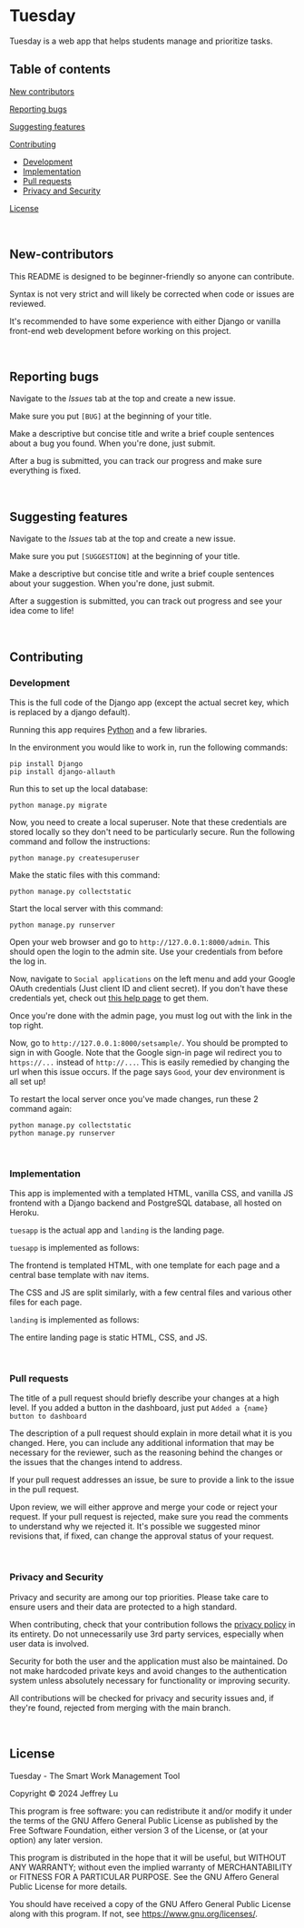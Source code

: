 # Tuesday
Tuesday is a web app that helps students manage and prioritize tasks.

## Table of contents

[New contributors](#New-contributors)

[Reporting bugs](#Reporting-bugs)

[Suggesting features](#Suggesting-features)

[Contributing](#Contributing)
 - [Development](#Development)
 - [Implementation](#Implementation)
 - [Pull requests](#Pull-requests)
 - [Privacy and Security](#Privacy-and-Security)

[License](#License)

&nbsp;

## New-contributors

This README is designed to be beginner-friendly so anyone can contribute.

Syntax is not very strict and will likely be corrected when code or issues are reviewed.

It's recommended to have some experience with either Django or vanilla front-end web development before working on this project.

&nbsp;

## Reporting bugs

Navigate to the *Issues* tab at the top and create a new issue.

Make sure you put `[BUG]` at the beginning of your title.

Make a descriptive but concise title and write a brief couple sentences about a bug you found.
When you're done, just submit. 

After a bug is submitted, you can track our progress and make sure everything is fixed.

&nbsp;

## Suggesting features

Navigate to the *Issues* tab at the top and create a new issue.

Make sure you put `[SUGGESTION]` at the beginning of your title.

Make a descriptive but concise title and write a brief couple sentences about your suggestion.
When you're done, just submit. 

After a suggestion is submitted, you can track out progress and see your idea come to life!

&nbsp;

## Contributing

### Development

This is the full code of the Django app (except the actual secret key, which is replaced by a django default).

Running this app requires [Python](https://www.python.org/downloads/) and a few libraries.

In the environment you would like to work in, run the following commands:
```
pip install Django
pip install django-allauth
```

Run this to set up the local database:
```
python manage.py migrate
```

Now, you need to create a local superuser.
Note that these credentials are stored locally so they don't need to be particularly secure.
Run the following command and follow the instructions:
```
python manage.py createsuperuser
```

Make the static files with this command:
```
python manage.py collectstatic
```

Start the local server with this command:
```
python manage.py runserver
```

Open your web browser and go to `http://127.0.0.1:8000/admin`.
This should open the login to the admin site.
Use your credentials from before the log in.

Now, navigate to `Social applications` on the left menu and add your Google OAuth credentials (Just client ID and client secret).
If you don't have these credentials yet, check out [this help page](https://support.google.com/cloud/answer/6158849?hl=en) to get them.

Once you're done with the admin page, you must log out with the link in the top right.

Now, go to `http://127.0.0.1:8000/setsample/`.
You should be prompted to sign in with Google.
Note that the Google sign-in page wil redirect you to `https://...` instead of `http://...`.
This is easily remedied by changing the url when this issue occurs.
If the page says `Good`, your dev environment is all set up!

To restart the local server once you've made changes, run these 2 command again:
```
python manage.py collectstatic
python manage.py runserver
```

&nbsp;

### Implementation

This app is implemented with a templated HTML, vanilla CSS, and vanilla JS frontend with a Django backend and PostgreSQL database, all hosted on Heroku.

`tuesapp` is the actual app and `landing` is the landing page.

`tuesapp` is implemented as follows:

The frontend is templated HTML, with one template for each page and a central base template with nav items.

The CSS and JS are split similarly, with a few central files and various other files for each page.

`landing` is implemented as follows:

The entire landing page is static HTML, CSS, and JS.

&nbsp;

### Pull requests

The title of a pull request should briefly describe your changes at a high level.
If you added a button in the dashboard, just put `Added a {name} button to dashboard`

The description of a pull request should explain in more detail what it is you changed.
Here, you can include any additional information that may be necessary for the reviewer,
such as the reasoning behind the changes or the issues that the changes intend to address.

If your pull request addresses an issue, be sure to provide a link to the issue in the pull request.

Upon review, we will either approve and merge your code or reject your request.
If your pull request is rejected, make sure you read the comments to understand why we rejected it.
It's possible we suggested minor revisions that, if fixed, can change the approval status of your request.

&nbsp;

### Privacy and Security

Privacy and security are among our top priorities. Please take care to ensure users and their data are protected to a high standard.

When contributing, check that your contribution follows the [privacy policy](https://tues.tech/privacy/) in its entirety.
Do not unnecessarily use 3rd party services, especially when user data is involved.

Security for both the user and the application must also be maintained.
Do not make hardcoded private keys and avoid changes to the authentication system unless absolutely necessary for functionality or improving security.

All contributions will be checked for privacy and security issues and, if they're found, rejected from merging with the main branch.

&nbsp;

## License

Tuesday - The Smart Work Management Tool

Copyright © 2024 Jeffrey Lu

This program is free software: you can redistribute it and/or modify
it under the terms of the GNU Affero General Public License as published
by the Free Software Foundation, either version 3 of the License, or
(at your option) any later version.

This program is distributed in the hope that it will be useful,
but WITHOUT ANY WARRANTY; without even the implied warranty of
MERCHANTABILITY or FITNESS FOR A PARTICULAR PURPOSE.  See the
GNU Affero General Public License for more details.

You should have received a copy of the GNU Affero General Public License
along with this program.  If not, see <https://www.gnu.org/licenses/>.
